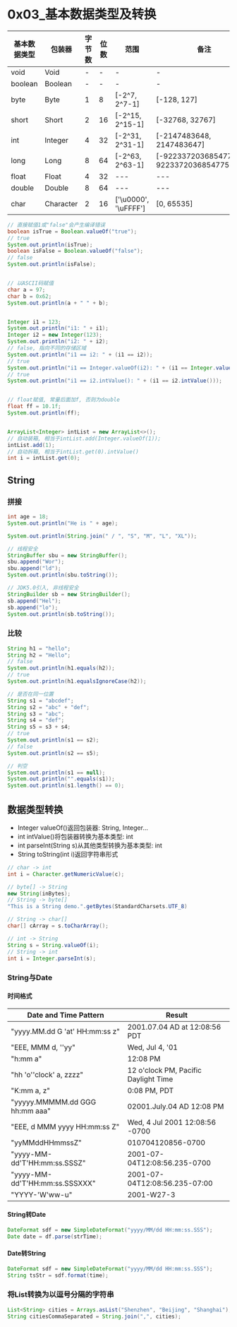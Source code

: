 # 0x03_基本数据类型及转换

基本数据类型 | 包装器 | 字节数 | 位数 | 范围 | 备注
--- | --- | --- | --- | --- | ---
void | Void | - | - | - | -
boolean | Boolean | - | - | - | -
byte | Byte | 1 | 8 | [-2^7, 2^7-1] | [-128, 127]
short | Short | 2 | 16 | [-2^15, 2^15-1] | [-32768, 32767]
int | Integer | 4 | 32 | [-2^31, 2^31-1] | [-2147483648, 2147483647]
long | Long | 8 | 64 | [-2^63, 2^63-1] | [-9223372036854775808, 9223372036854775807]
float | Float | 4 | 32 | --- | ---
double | Double | 8 | 64 | --- | ---
char | Character | 2 | 16 | ['\u0000', '\uFFFF'] | [0, 65535]

```java
// 直接赋值1或"false"会产生编译错误
boolean isTrue = Boolean.valueOf("true");
// true
System.out.println(isTrue);
boolean isFalse = Boolean.valueOf("false");
// false
System.out.println(isFalse);


// 以ASCII码赋值
char a = 97;
char b = 0x62;
System.out.println(a + " " + b);


Integer i1 = 123;
System.out.println("i1: " + i1);
Integer i2 = new Integer(123);
System.out.println("i2: " + i2);
// false, 指向不同的存储区域
System.out.println("i1 == i2: " + (i1 == i2));
// true
System.out.println("i1 == Integer.valueOf(i2): " + (i1 == Integer.valueOf(i2)));
// true
System.out.println("i1 == i2.intValue(): " + (i1 == i2.intValue()));


// float赋值, 常量后面加f, 否则为double
float ff = 10.1f;
System.out.println(ff);


ArrayList<Integer> intList = new ArrayList<>();
// 自动装箱, 相当于intList.add(Integer.valueOf(1));
intList.add(1);
// 自动拆箱, 相当于intList.get(0).intValue()
int i = intList.get(0);
```

## String

### 拼接

```java
int age = 18;
System.out.println("He is " + age);
```

```java
System.out.println(String.join(" / ", "S", "M", "L", "XL"));
```

```java
// 线程安全
StringBuffer sbu = new StringBuffer();
sbu.append("Wor");
sbu.append("ld");
System.out.println(sbu.toString());

// JDK5.0引入, 非线程安全
StringBuilder sb = new StringBuilder();
sb.append("Hel");
sb.append("lo");
System.out.println(sb.toString());
```

### 比较

```java
String h1 = "hello";
String h2 = "Hello";
// false
System.out.println(h1.equals(h2));
// true
System.out.println(h1.equalsIgnoreCase(h2));
```

```java
// 是否在同一位置
String s1 = "abcdef";
String s2 = "abc" + "def";
String s3 = "abc";
String s4 = "def";
String s5 = s3 + s4;
// true
System.out.println(s1 == s2);
// false
System.out.println(s2 == s5);
```

```java
// 判空
System.out.println(s1 == null);
System.out.println("".equals(s1));
System.out.println(s1.length() == 0);
```


## 数据类型转换

- Integer valueOf()返回包装器: String, Integer...
- int intValue()将包装器转换为基本类型: int
- int parseInt(String s)从其他类型转换为基本类型: int
- String toString(int i)返回字符串形式

```java
// char -> int
int i = Character.getNumericValue(c);

// byte[] -> String
new String(inBytes);
// String -> byte[]
"This is a String demo.".getBytes(StandardCharsets.UTF_8)

// String -> char[]
char[] cArray = s.toCharArray();

// int -> String
String s = String.valueOf(i);
// String -> int
int i = Integer.parseInt(s);
```

### String与Date

#### 时间格式

| Date and Time Pattern | Result |
| --- | --- |
| "yyyy.MM.dd G 'at' HH:mm:ss z" | 2001.07.04 AD at 12:08:56 PDT |
| "EEE, MMM d, ''yy" | Wed, Jul 4, '01 |
| "h:mm a" | 12:08 PM |
| "hh 'o''clock' a, zzzz" | 12 o'clock PM, Pacific Daylight Time |
| "K:mm a, z" | 0:08 PM, PDT |
| "yyyyy.MMMMM.dd GGG hh:mm aaa" | 02001.July.04 AD 12:08 PM |
| "EEE, d MMM yyyy HH:mm:ss Z" | Wed, 4 Jul 2001 12:08:56 -0700 |
| "yyMMddHHmmssZ" | 010704120856-0700 |
| "yyyy-MM-dd'T'HH:mm:ss.SSSZ" | 2001-07-04T12:08:56.235-0700 |
| "yyyy-MM-dd'T'HH:mm:ss.SSSXXX" | 2001-07-04T12:08:56.235-07:00 |
| "YYYY-'W'ww-u" | 2001-W27-3 |

#### String转Date

```java
DateFormat sdf = new SimpleDateFormat("yyyy/MM/dd HH:mm:ss.SSS");
Date date = df.parse(strTime);
```

#### Date转String

```java
DateFormat sdf = new SimpleDateFormat("yyyy/MM/dd HH:mm:ss.SSS");
String tsStr = sdf.format(time);
```


### 将List转换为以逗号分隔的字符串

```java
List<String> cities = Arrays.asList("Shenzhen", "Beijing", "Shanghai");
String citiesCommaSeparated = String.join(",", cities);
```
